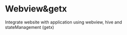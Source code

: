# Webview&getx

Integrate website with application using webview, hive and stateManagement (getx)


